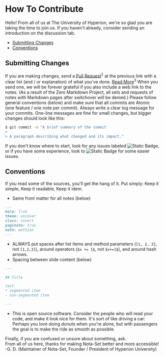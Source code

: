 # How To Contribute
Hello! From all of us at The University of Hyperion, we're so glad you are taking the time to join us.
If you haven't already, consider sending an introduction on the discussion tab.

<!-- TOC start (generated with https://github.com/derlin/bitdowntoc) -->

- [Submitting Changes](#submitting-changes)
- [Conventions](#conventions)

<!-- TOC end -->

## Submitting Changes
If you are making changes, send a [Pull Request](https://github.com/HyperionU/Nota-Set/compare)<sup>2</sup> at the previous link with a clear list (and / or explanation) of what you've done. [Read More](https://support.github.com/)<sup>3</sup>
When you send one, we will be forever grateful if you also include a web link to the notes. (As a result of the Zero Markdown Project, all sets and requests of notes with Markdown pages after switchover will be denied.)
Please follow general conventions (below) and make sure that all commits are Atomic (one feature / one note per commit).
Always write a clear log message for your commits. One-line messages are fine for small changes, but bigger changes should look like this:
```bash
$ git commit -m "A brief summary of the commit
> 
> A paragraph describing what changed and its impact."
```
If you don't know where to start, look for any issues labeled ![Static Badge](https://img.shields.io/badge/good_first_issue-7057ff), or if you have some experience, look to ![Static Badge](https://img.shields.io/badge/help_wanted-008672) for some easier issues.


## Conventions
If you read some of the sources, you'll get the hang of it. Put simply: Keep it simple, Keep it readable, Keep it idem.
- Same front matter for all notes (below)
```markdown
---
marp: true
theme: uncover
class: invert
paginate: true
math: mathjax
---
```
- ALWAYS put spaces after list items and method parameters (`[1, 2, 3]`, not `[1,2,3]`), around operators (`$x += 1$`, not `$x+=1$`), and around hash arrows.
- Spacing between slide content (below)
```markdown
---

## Title

text
* segmented item
- non-segmented item

---
```
- This is open source software. Consider the people who will read your code, and make it look nice for them. It's sort of like driving a car: Perhaps you love doing donuts when you're alone, but with passengers the goal is to make the ride as smooth as possible.

Finally, if you are confused or unsure about something, ask.\
From all of us here, thanks for making Nota-Set better and more accessible!\
-G. D. (Maintainer of Nota-Set, Founder / President of Hyperion University)
